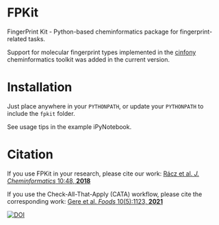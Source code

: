 # FPKit
FingerPrint Kit - Python-based cheminformatics package for fingerprint-related tasks.

Support for molecular fingerprint types implemented in the [cinfony](http://cinfony.github.io/) cheminformatics toolkit was added in the current version.

# Installation
Just place anywhere in your `PYTHONPATH`, or update your `PYTHONPATH` to include the `fpkit` folder.

See usage tips in the example iPyNotebook.

# Citation

If you use FPKit in your research, please cite our work: [Rácz et al. _J. Cheminformatics_ 10:48, **2018**](https://jcheminf.biomedcentral.com/articles/10.1186/s13321-018-0302-y)

If you use the Check-All-That-Apply (CATA) workflow, please cite the corresponding work: [Gere et al. _Foods_ 10(5):1123, **2021**](https://www.mdpi.com/2304-8158/10/5/1123)



[![DOI](https://zenodo.org/badge/DOI/10.5281/zenodo.3246311.svg)](https://doi.org/10.5281/zenodo.3246311)
